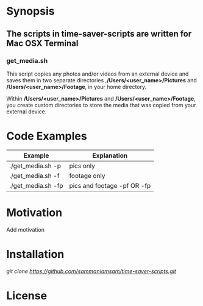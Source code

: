 # Synopsis

## The scripts in time-saver-scripts are written for Mac OSX Terminal

### get_media.sh

This script copies any photos and/or videos from an external
device and saves them in two separate directories
,**/Users/<user_name>/Pictures** and **/Users/<user_name>/Footage**,
in your home directory.

Within **/Users/<user_name>/Pictures** and **/Users/<user_name>/Footage**,
you create custom directories to store the media that was copied
from your external device.

# Code Examples
Example | Explanation
----------------- | -----------------
./get_media.sh -p | pics only
./get_media.sh -f | footage only
./get_media.sh -fp | pics and footage -pf OR -fp

# Motivation
Add motivation

# Installation
_git clone https://github.com/sammaniamsam/time-saver-scripts.git_

# License
